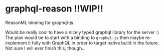 # graphql-reason !!WIP!!

ReasonML binding for graphql-js.

Would be really cool to have a nicely typed graphql library for the server :) The plan would be to start with a binding to `graphql-js` then maybe re-implement it fully with GraphQL in order to target native build in the future.
Not sure I will ever finish this, though...
